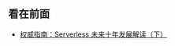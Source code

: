 看在前面
------

* <a href="https://www.infoq.cn/article/BaJiuRPCQoRQYfTiyr4W">权威指南：Serverless 未来十年发展解读（下）</a>
